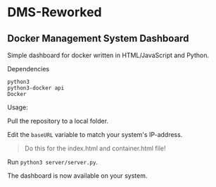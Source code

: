 # DMS-Reworked
## Docker Management System Dashboard
Simple dashboard for docker written in HTML/JavaScript and Python.

Dependencies
```
python3
python3-docker api
Docker
```
Usage:

Pull the repository to a local folder.

Edit the `baseURL` variable to match your system's IP-address.
> Do this for the index.html and container.html file!

Run `python3 server/server.py`.

The dashboard is now available on your system.
